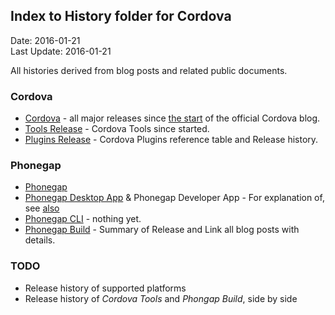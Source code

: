 ## Index to History folder for Cordova ##
Date: 2016-01-21<br>
Last Update: 2016-01-21

All histories derived from blog posts and related public documents.

### Cordova ###
- [Cordova](cordova.md) - all major releases since [the start](https://cordova.apache.org/blog/2013/07/11/cordova-has-a-blog.html) of the official Cordova blog.
- [Tools Release](cordova-tools.md) - Cordova Tools since started.
- [Plugins Release](cordova-plugins.md) - Cordova Plugins reference table and Release history.

### Phonegap ###
- [Phonegap](phonegap.md)
- [Phonegap Desktop App](phonegap-desktop.md) &amp; Phonegap Developer App - For explanation of, see [also](../phonegap-desktop-app.md)
- [Phonegap CLI](phonegap-cli.md) - nothing yet.
- [Phonegap Build](phonegap-build.md) - Summary of Release and Link all blog posts with details.


### TODO ###

- Release history of supported platforms
- Release history of *Cordova Tools* and *Phongap Build*, side by side
